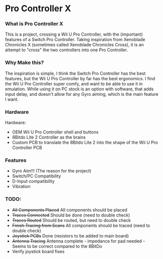 # Pro Controller X

### What is Pro Controller X

This is a project, crossing a Wii U Pro Controller, with the (important) features of a Switch Pro Controller. Taking inspiration from Xenoblade Chronicles X (sometimes called Xenoblade Chronicles Cross), it is an attempt to "cross" the two controllers into one Pro Controller.

### Why Make this?

The inspiration is simple, I think the Switch Pro Controller has the best features, but the Wii U Pro Controller by far has the best ergonomics. I find the Wii U Pro Controller super comfy, and want to be able to use it in emulation. While using it on PC stock is an option with software, that adds input delay, and doesn't allow for any Gyro aiming, which is the main feature I want.

### Hardware

Hardware:
- OEM Wii U Pro Controller shell and buttons
- 8Bitdo Lite 2 Controller as the brains
- Custom PCB to translate the 8Bitdo Lite 2 into the shape of the Wii U Pro Controller PCB

### Features
- Gyro Aim!!! (The reason for the project)
- Switch/PC Compatibility
- D-Input compatibility
- Vibration

### TODO:
- ~~All Components Placed~~ All components should be placed
- ~~Traces Connected~~ Should be done (need to double check)
- ~~Traces Routed~~ Should be routed, but need to double check
- ~~Finish Tracing from Scans~~ All components should be traced (need to double check)
- ~~Joystick PCBs~~ Done (resistors to be added to main board)
- ~~Antenna Tracing~~ Antenna complete - impedance for pad needed - Seems to be correct compared to the 8BitDo
- Verify joystick board fixes

